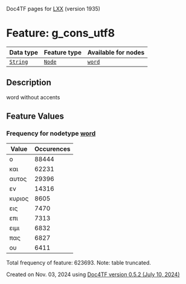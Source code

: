 Doc4TF pages for [LXX](https://github.com/CenterBLC/LXX) (version 1935)
# Feature: g_cons_utf8
Data type|Feature type|Available for nodes
---|---|---
[`String`](featuresbydatatype.md#string)|[`Node`](featuresbytype.md#node)| [`word`](featuresbynodetype.md#word) 
## Description
word without accents
## Feature Values
### Frequency for nodetype [word](featuresbynodetype.md#word)
Value|Occurences
---|---
ο|88444
και|62231
αυτος|29396
εν|14316
κυριος|8605
εις|7470
επι|7313
ειμι|6832
πας|6827
ου|6411

Total frequency of feature: 623693. Note: table truncated.
  

Created on Nov. 03, 2024 using [Doc4TF version 0.5.2 (July 10, 2024)](https://github.com/tonyjurg/Doc4TF/blob/main/CreateFeatureDoc.ipynb) 